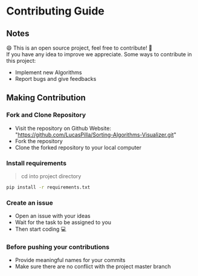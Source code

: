 # Contributing Guide

## Notes

:smile: This is an open source project, feel free to contribute! :clap:
\
If you have any idea to improve we appreciate.
Some ways to contribute in this project:

- Implement new Algorithms
- Report bugs and give feedbacks

## **Making Contribution**

### **Fork and Clone Repository**

- Visit the repository on Github Website: "https://github.com/LucasPilla/Sorting-Algorithms-Visualizer.git"
- Fork the repository
- Clone the forked repository to your local computer

### **Install requirements**

> cd into project directory

```bash
pip install -r requirements.txt
```

### **Create an issue**

 - Open an issue with your ideas 
 - Wait for the task to be assigned to you
 - Then start coding :computer:

### **Before pushing your contributions**

- Provide meaningful names for your commits
- Make sure there are no conflict with the project master branch
